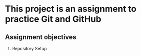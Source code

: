 # **This project is an assignment to practice Git and GitHub**

## Assignment objectives

1. Repository Setup
